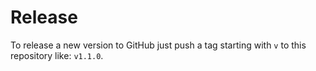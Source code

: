 # Release

To release a new version to GitHub just push a tag starting with `v` to this repository like: `v1.1.0`.

